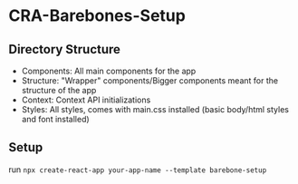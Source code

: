 #  CRA-Barebones-Setup

## Directory Structure
- Components: All main components for the app
- Structure: "Wrapper" components/Bigger components meant for the structure of the app
- Context: Context API initializations
- Styles: All styles, comes with main.css installed (basic body/html styles and font installed)

## Setup
run `npx create-react-app your-app-name --template barebone-setup`
